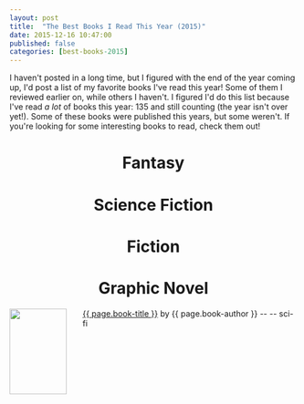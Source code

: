 ```yaml
---
layout: post
title:  "The Best Books I Read This Year (2015)"
date: 2015-12-16 10:47:00
published: false
categories: [best-books-2015]
---
```



I haven't posted in a long time, but I figured with the end of the year coming up, I'd post a list of my favorite books I've read this year! Some of them I reviewed earlier on, while others I haven't. I figured I'd do this list because I've read <i>a lot</i> of books this year: 135 and still counting (the year isn't over yet!). Some of these books were published this years, but some weren't. If you're looking for some interesting books to read, check them out!

<!--more-->

<center><h1>Fantasy <i class="fa fa-magic"></i></h1></center>

<center><h1>Science Fiction <i class="fa fa-rocket"></i></h1></center>

<center><h1>Fiction</h1></center>

<center><h1>Graphic Novel</h1></center>

<img src="{{ page.book-image }}" align="left" style="width:100%; height:100%; max-width:100px; max-height:150px; padding-right:25px;" />
<a href="http://amzn.com/{{ page.short-link }}" target="_blank"> {{ page.book-title }}</a> by {{ page.book-author }} -- <i class="fa fa-star"></i><i class="fa fa-star"></i><i class="fa fa-star"></i><i class="fa fa-star-o"></i><i class="fa fa-star-o"></i>  -- <i class="fa fa-rocket"></i> sci-fi
